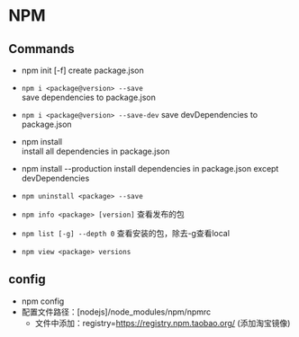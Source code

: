 # NPM

## Commands

+ npm init [-f]
  create package.json
 
+ `npm i <package@version> --save`  
  save dependencies to package.json
  
+ `npm i <package@version> --save-dev` 
  save devDependencies to package.json

+ npm install  
  install all dependencies in package.json
  
+ npm install --production
  install dependencies in package.json except devDependencies

+ `npm uninstall <package> --save`
+ `npm info <package> [version]` 查看发布的包
+ `npm list [-g] --depth 0`  查看安装的包，除去-g查看local
+ `npm view <package> versions`

## config

+ npm config 
+ 配置文件路径：[nodejs]/node_modules/npm/npmrc
  - 文件中添加：registry=https://registry.npm.taobao.org/ (添加淘宝镜像)
